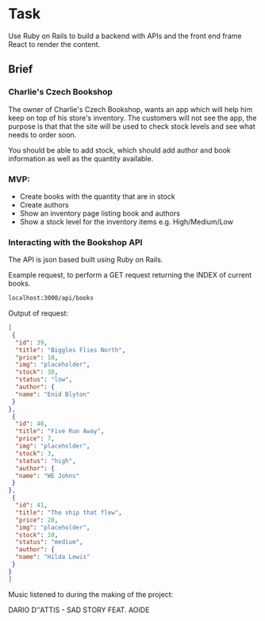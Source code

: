 # Task

Use Ruby on Rails to build a backend with APIs and the front end frame React to render the content.

## Brief

### Charlie's Czech Bookshop

The owner of Charlie's Czech Bookshop, wants an app which will help him keep on top of his store's inventory. The customers will not see the app, the purpose is that that the site will be used to check stock levels and see what needs to order soon.

You should be able to add stock, which should add author and book information as well as the quantity available.

### MVP:

- Create books with the quantity that are in stock
- Create authors
- Show an inventory page listing book and authors
- Show a stock level for the inventory items e.g. High/Medium/Low

### Interacting with the Bookshop API

The API is json based built using Ruby on Rails.

Example request, to perform a GET request returning the INDEX of current books.
```bash
localhost:3000/api/books
```

Output of request:
```json
[
 {
  "id": 39,
  "title": "Biggles Flies North",
  "price": 10,
  "img": "placeholder",
  "stock": 30,
  "status": "low",
  "author": {
  "name": "Enid Blyton"
 }
},
 {
  "id": 40,
  "title": "Five Run Away",
  "price": 7,
  "img": "placeholder",
  "stock": 3,
  "status": "high",
  "author": {
  "name": "WE Johns"
 }
},
 {
  "id": 41,
  "title": "The ship that flew",
  "price": 20,
  "img": "placeholder",
  "stock": 10,
  "status": "medium",
  "author": {
  "name": "Hilda Lewis"
 }
}
]
```

Music listened to during the making of the project:

DARIO D''ATTIS - SAD STORY FEAT. AOIDE
